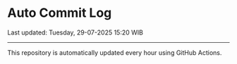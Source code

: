 # Auto Commit Log

Last updated: Tuesday, 29-07-2025 15:20 WIB

---

This repository is automatically updated every hour using GitHub Actions.
